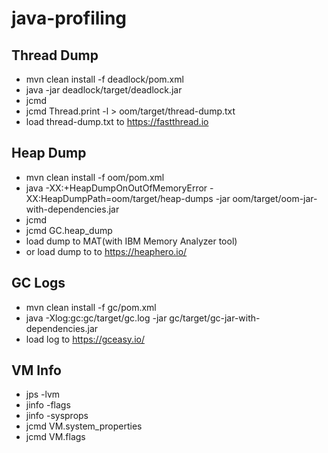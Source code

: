 # java-profiling

## Thread Dump
- mvn clean install -f deadlock/pom.xml
- java -jar deadlock/target/deadlock.jar
- jcmd
- jcmd <vmid> Thread.print -l > oom/target/thread-dump.txt
- load thread-dump.txt to https://fastthread.io

## Heap Dump
- mvn clean install -f oom/pom.xml
- java -XX:+HeapDumpOnOutOfMemoryError -XX:HeapDumpPath=oom/target/heap-dumps -jar oom/target/oom-jar-with-dependencies.jar
- jсmd
- jcmd <vmid> GC.heap_dump
- load dump to MAT(with IBM Memory Analyzer tool)
- or load dump to to https://heaphero.io/

## GC Logs
- mvn clean install -f gc/pom.xml
- java -Xlog:gc:gc/target/gc.log -jar gc/target/gc-jar-with-dependencies.jar
- load log to https://gceasy.io/

## VM Info
- jps -lvm
- jinfo -flags <vmid>
- jinfo -sysprops <vmid>
- jcmd <vmid> VM.system_properties
- jcmd <vmid> VM.flags

